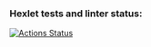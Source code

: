### Hexlet tests and linter status:
[![Actions Status](https://github.com/EphemeralSock/frontend-project-46/actions/workflows/hexlet-check.yml/badge.svg)](https://github.com/EphemeralSock/frontend-project-46/actions)